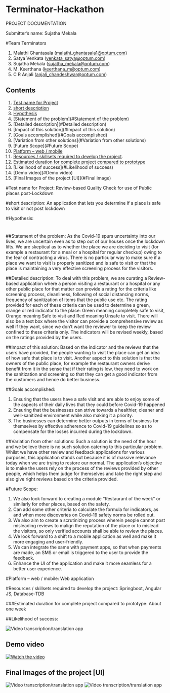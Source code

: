 # Terminator-Hackathon

PROJECT DOCUMENTATION

Submitter’s name:  Sujatha Mekala

#Team Terminators
1.	Malathi Ghantasala (malathi_ghantasala1@optum.com)
2.	Satya Venkata (venkata_satya@optum.com)
3.	Sujatha Mekala (sujatha_mekala@optum.com)
4.	M. Keerthana (keerthana_m@optum.com)
5.	C R Anjali (anjali_chandeshwar@optum.com)

## Contents

1. [Test name for Project](#short-description)
1. [short description](#demo-video)
1. [Hypothesis](#Hypothesis)
1. [Statement of the problem](#Statement of the problem)
1. [Detailed description](#Detailed description)
1. [Impact of this solution](#Impact of this solution)
1. [Goals accomplished](#Goals accomplished)
1. [Variation from other solutions](#Variation from other solutions)
1. [Future Scope](#Future Scope)
1. [Platform – web / mobile](#platform-–-web-/-mobile)
1. [Resources / skillsets required to develop the project](#resources-/-skillsets-required-to-develop-the-project:).
1. [Estimated duration for complete project compared to prototype](#eta)
1. [Likelihood of success](#Likelihood of success)
1.  [Demo video](#Demo video)
1.  [Final Images of the project [UI]](#Final image)
 
#Test name for Project: 
Review-based Quality Check for use of Public places post-Lockdown

#short description: 
An application that lets you determine if a place is safe to visit or not post lockdown

#Hypothesis:

#
##Statement of the problem:
As the Covid-19 spurs uncertainty into our lives, we are uncertain even as to step out of our houses once the lockdown lifts. We are skeptical as to whether the place we are deciding to visit (for example a restaurant for a meal or a hospital for regular checkup) owing to the fear of contracting a virus. There is no particular way to make sure if a place we want to visit is properly sanitized and is safe to visit or that the place is maintaining a very effective screening process for the visitors.

##Detailed description:
To deal with this problem, we are curating a Review-based application where a person visiting a restaurant or a hospital or any other public place for that matter can provide a rating for the criteria like screening process, cleanliness, following of social distancing norms, frequency of sanitization of items that the public use etc. The rating provided for each of these criteria can be used to determine a green, orange or red indicator to the place: Green meaning completely safe to visit, Orange meaning Safe to visit and Red meaning Unsafe to visit. There will also be a text box where the visitor can provide a comprehensive review as well if they want, since we don’t want the reviewer to keep the review confined to these criteria only. The indicators will be revised weekly, based on the ratings provided by the users.

##Impact of this solution:
Based on the indicator and the reviews that the users have provided, the people wanting to visit the place can get an idea of how safe that place is to visit. Another aspect to this solution is that the owners of the public place, for example the restaurant owners derive benefit from it in the sense that if their rating is low, they need to work on the sanitization and screening so that they can get a good indicator from the customers and hence do better business. 

##Goals accomplished:
1.	Ensuring that the users have a safe visit and are able to enjoy some of the aspects of their daily lives that they could before Covid-19 happened 
2.	Ensuring that the businesses can strive towards a healthier, cleaner and well-sanitized environment while also making it a priority.
3.	The businesses can determine better outputs in terms of business for themselves by effective adherence to Covid-19 guidelines so as to compensate for the losses incurred during the lockdown.

##Variation from other solutions:
Such a solution is the need of the hour and we believe there is no such solution catering to this particular problem. Whilst we have other review and feedback applications for various purposes, this application stands out because it is of massive relevance today when we are trying to restore our normal. The application’s objective is to make the users rely on the process of the reviews provided by other people, which helps them judge for themselves and take the right step and also give right reviews based on the criteria provided.

#Future Scope:
1.	We also look forward to creating a module “Restaurant of the week” or similarly for other places, based on the safety. 
2.	Can add some other criteria to calculate the formula for indicators, as and when more discoveries on Covid-19 safety norms be rolled out. 
3.	We also aim to create a scrutinizing process wherein people cannot post misleading reviews to malign the reputation of the place or to mislead the visitors, so only verified accounts shall be able to review the places.
4.	We look forward to a shift to a mobile application as well and make it more engaging and user-friendly.
5.	We can integrate the same with payment apps, so that when payments are made, an SMS or email is triggered to the user to provide the feedback.
6.	Enhance the UI of the application and make it more seamless for a better user experience.

#Platform – web / mobile:
Web application

#Resources / skillsets required to develop the project:
Springboot, Angular JS, Database-TDB

###Estimated duration for complete project compared to prototype: 
About one week

##Likelihood of success: 

![Video transcription/translation app](https://github.com/msujatha-terminators/Terminator-Hackathon/tree/master/COVID19QualityCheck/src/main/resources/static/imp/piechart.png)


## Demo video

[![Watch the video](https://github.com/Code-and-Response/Liquid-Prep/blob/master/images/IBM-interview-video-image.png)](https://youtu.be/vOgCOoy_Bx0)

## Final Images of the project [UI] 

![Video transcription/translation app](https://github.com/msujatha-terminators/Terminator-Hackathon/tree/master/COVID19QualityCheck/src/main/resources/static/imp/first.png)
![Video transcription/translation app](https://github.com/msujatha-terminators/Terminator-Hackathon/tree/master/COVID19QualityCheck/src/main/resources/static/imp/second.png)


